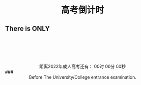 # <center>高考倒计时</center>
## There is ONLY
<center>
<html>
<head>
    <div style="text-align:center;margin-top:100px;">
    <span>距离2022年成人高考还有：</span>
    <span id="t_d"></span>
    <span id="t_h">00时</span>
    <span id="t_m">00分</span>
    <span id="t_s">00秒</span>
</div>
<script type="text/javascript">
    function getRTime(){
        var EndTime= new Date('2022/6/7 00:00:00'); //截止时间
        var NowTime = new Date();
        var t =EndTime.getTime() - NowTime.getTime();
        
        var d=Math.floor(t/1000/60/60/24);
        var h=Math.floor(t/1000/60/60%24);
        var m=Math.floor(t/1000/60%60);
        var s=Math.floor(t/1000%60);
        
        document.getElementById("t_d").innerHTML = d + "d";
        document.getElementById("t_h").innerHTML = h + "h";
        document.getElementById("t_m").innerHTML = m + "m";
        document.getElementById("t_s").innerHTML = s + "s";
    }
    setInterval(getRTime,1000);
</script>
</head>
<body>
<div id="timer"></div>
</body>
</html>
</center>
### <center> Before The University/College entrance examination.</center>

